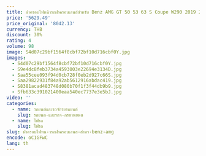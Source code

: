```yaml
---
title: ฝาครอบไฟหน้ารถฝาครอบเลนส์สำหรับ Benz AMG GT 50 53 63 S Coupe W290 2019 2020 2021 2022กระจกหน้าเลนส์โป๊ะโคมไฟกรอบ
price: '5629.49'
price_original: '8042.13'
currency: THB
discount: 30%
rating: 4
volume: 98
image: S4d07c29bf1564f8cbf72bf10d716cbf0Y.jpg
images:
  - S4d07c29bf1564f8cbf72bf10d716cbf0Y.jpg
  - S9e4dc8feb3734a4593003e22694e3134D.jpg
  - Saa55cee093f94d0cb728f0eb2d927c66S.jpg
  - Saa29822931f84a92ab5612916abdac419.jpg
  - S8381acad483748d080b70f1f3f44db9b9.jpg
  - Sfb633c391021400eaa540ec7737e3e5bJ.jpg
video: ''
categories:
  - name: รถยนต์และรถจักรยานยนต์
    slug: รถยนต-และรถจ-กรยานยนต
  - name: ไฟรถ
    slug: ไฟรถ
slug: ฝาครอบไฟหน-ารถฝาครอบเลนส-สำหร-benz-amg
encode: oC1GFwC
lang: th
---
```

  
